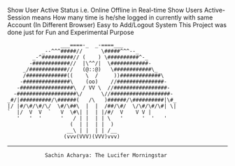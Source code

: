 Show User Active Status i.e. Online Offline in Real-time
Show Users Active-Session means How many time is he/she logged in currently with same Account (In Different Browser)
Easy to Add/Logout System
This Project was done just for Fun and Experimental Purpose

                     ___====-_  _-====___
               _--^^^#####//      \#####^^^--_
            _-^##########// (    ) \##########^-_
           -############//  |\^^/|  \############-
         _/############//   (@::@)   \############\_
         /#############((    \  /     ))#############\
        -###############\    (oo)    //###############-
       -#################\  / VV \  //#################-
      -###################\/      \//###################-
    _#/|##########/\######(   /\   )######/\##########|\#_
    |/ |#/\#/\#/\/  \#/\##\  |  |  /##/\#/  \/\#/\#/\#| \|
    `  |/  V  V  `   V  \#\| |  | |/#/  V    V V |
       '   '  '      '   / | |  | | \   '      '  '   '
                        (  | |  | |  )
                       __\ | |  | | /__
                      (vvv(VVV)(VVV)vvv)

  --------------------------------------------------------------
                Sachin Acharya: The Lucifer Morningstar
